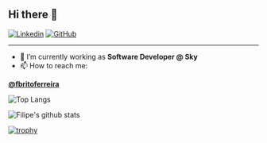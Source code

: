 ## Hi there 👋

[![Linkedin](https://img.shields.io/badge/fbritoferreira-blue?style=flat-square&logo=Linkedin&logoColor=white&link=https://www.linkedin.com/in/fbritoferreira/)](https://www.linkedin.com/in/fbritoferreira/)
[![GitHub](https://img.shields.io/github/followers/fbritoferreira?label=follow&style=social)](https://github.com/fbritoferreira)

---
- 🔭 I’m currently working as **Software Developer @ Sky**
- 📫 How to reach me:

**[@fbritoferreira](https://twitter.com/fbritoferreira)**

![Top Langs](https://github-readme-stats.vercel.app/api/top-langs/?username=fbritoferreira&layout=compact&theme=dark&hide_border=true)

![Filipe's github stats](https://github-readme-stats.vercel.app/api?username=fbritoferreira&show_icons=true&hide_border=true&theme=dark)

[![trophy](https://github-profile-trophy.vercel.app/?username=fbritoferreira)](https://github.com/fbritoferreira/github-profile-trophy)
